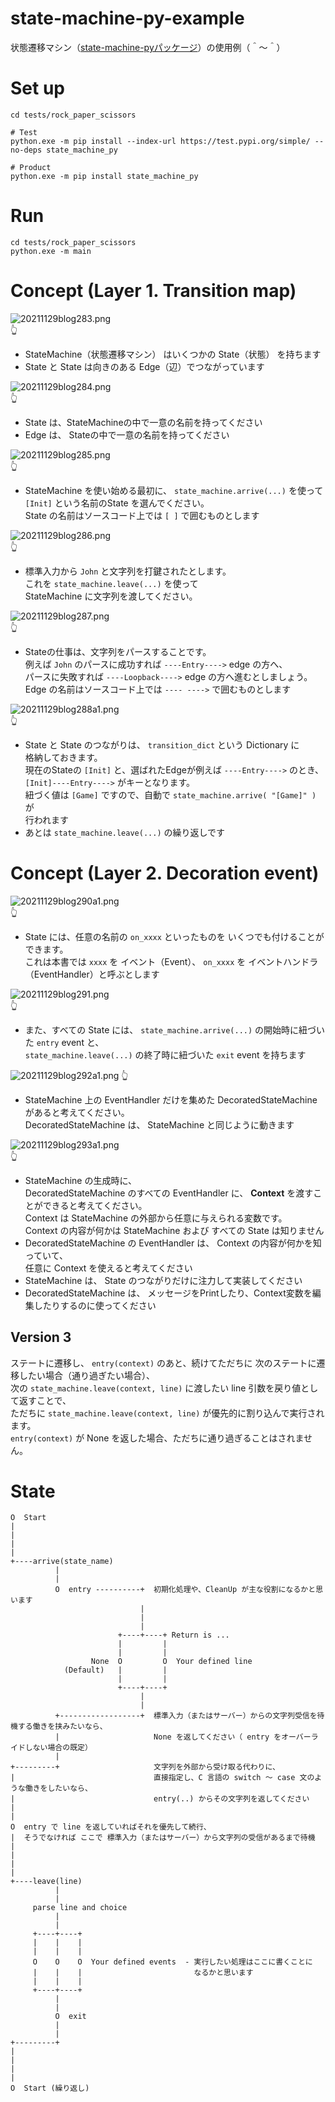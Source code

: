 # state-machine-py-example

状態遷移マシン（[state-machine-pyパッケージ](https://pypi.org/project/state-machine-py/)）の使用例（＾～＾）

# Set up

```shell
cd tests/rock_paper_scissors

# Test
python.exe -m pip install --index-url https://test.pypi.org/simple/ --no-deps state_machine_py

# Product
python.exe -m pip install state_machine_py
```

# Run

```shell
cd tests/rock_paper_scissors
python.exe -m main
```

# Concept (Layer 1. Transition map)

![20211129blog283.png](./docs/img/20211129blog283.png)  
👆

* StateMachine（状態遷移マシン） はいくつかの State（状態） を持ちます
* State と State は向きのある Edge（辺）でつながっています

![20211129blog284.png](./docs/img/20211129blog284.png)  
👆

* State は、StateMachineの中で一意の名前を持ってください
* Edge は、 Stateの中で一意の名前を持ってください

![20211129blog285.png](./docs/img/20211129blog285.png)  
👆

* StateMachine を使い始める最初に、 `state_machine.arrive(...)` を使って  
  `[Init]` という名前のState を選んでください。  
  State の名前はソースコード上では `[ ]` で囲むものとします

![20211129blog286.png](./docs/img/20211129blog286.png)  
👆

* 標準入力から `John` と文字列を打鍵されたとします。  
  これを `state_machine.leave(...)` を使って  
  StateMachine に文字列を渡してください。

![20211129blog287.png](./docs/img/20211129blog287.png)  
👆

* Stateの仕事は、文字列をパースすることです。  
  例えば `John` のパースに成功すれば `----Entry---->` edge の方へ、  
  パースに失敗すれば `----Loopback---->` edge の方へ進むとしましょう。  
  Edge の名前はソースコード上では `---- ---->` で囲むものとします

![20211129blog288a1.png](./docs/img/20211129blog288a1.png)  
👆

* State と State のつながりは、 `transition_dict` という Dictionary に  
  格納しておきます。  
  現在のStateの `[Init]` と、選ばれたEdgeが例えば `----Entry---->` のとき、  
  `[Init]----Entry---->` がキーとなります。  
  紐づく値は `[Game]` ですので、自動で `state_machine.arrive( "[Game]" )` が  
  行われます
* あとは `state_machine.leave(...)` の繰り返しです

# Concept (Layer 2. Decoration event)

![20211129blog290a1.png](./docs/img/20211129blog290a1.png)  
👆

* State には、任意の名前の `on_xxxx` といったものを いくつでも付けることができます。  
  これは本書では `xxxx` を イベント（Event）、 `on_xxxx` を イベントハンドラ（EventHandler）と呼ぶとします

![20211129blog291.png](./docs/img/20211129blog291.png)  
👆

* また、すべての State には、 `state_machine.arrive(...)` の開始時に紐づいた `entry` event と、  
  `state_machine.leave(...)` の終了時に紐づいた `exit` event を持ちます

![20211129blog292a1.png](./docs/img/20211129blog292a1.png)
👆

* StateMachine 上の EventHandler だけを集めた DecoratedStateMachine があると考えてください。  
  DecoratedStateMachine は、 StateMachine と同じように動きます

![20211129blog293a1.png](./docs/img/20211129blog293a1.png)  
👆

* StateMachine の生成時に、  
  DecoratedStateMachine のすべての EventHandler に、 **Context** を渡すことができると考えてください。  
  Context は StateMachine の外部から任意に与えられる変数です。  
  Context の内容が何かは StateMachine および すべての State は知りません
* DecoratedStateMachine の EventHandler は、 Context の内容が何かを知っていて、  
  任意に Context を使えると考えてください
* StateMachine は、 State のつながりだけに注力して実装してください
* DecoratedStateMachine は、 メッセージをPrintしたり、Context変数を編集したりするのに使ってください

## Version 3

ステートに遷移し、 `entry(context)` のあと、続けてただちに 次のステートに遷移したい場合（通り過ぎたい場合）、  
次の `state_machine.leave(context, line)` に渡したい line 引数を戻り値として返すことで、  
ただちに `state_machine.leave(context, line)` が優先的に割り込んで実行されます。  
`entry(context)` が None を返した場合、ただちに通り過ぎることはされません。  

# State

```plain
O  Start
|
|
|
|
+----arrive(state_name)
          |
          |
          O  entry ----------+  初期化処理や、CleanUp が主な役割になるかと思います
                             |
                             |
                             |
                        +----+----+ Return is ...
                        |         |
                        |         |
                  None  O         O  Your defined line
            (Default)   |         |
                        |         |
                        +----+----+
                             |
                             |
          +------------------+  標準入力（またはサーバー）からの文字列受信を待機する働きを挟みたいなら、
          |                     None を返してください（ entry をオーバーライドしない場合の既定）
          |
+---------+                     文字列を外部から受け取る代わりに、
|                               直接指定し、C 言語の switch ～ case 文のような働きをしたいなら、
|                               entry(..) からその文字列を返してください
|
|
O  entry で line を返していればそれを優先して続行、
|  そうでなければ ここで 標準入力（またはサーバー）から文字列の受信があるまで待機
|
|
|
|
+----leave(line)
          |
          |
     parse line and choice
          |
          |
     +----+----+
     |    |    |
     |    |    |
     O    O    O  Your defined events  - 実行したい処理はここに書くことに
     |    |    |                         なるかと思います
     |    |    |
     +----+----+
          |
          |
          O  exit
          |
          |
+---------+
|
|
|
|
O  Start (繰り返し)
```